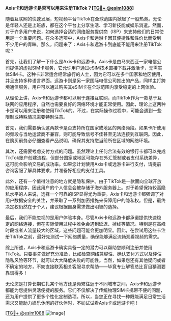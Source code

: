 **Axis卡和远游卡是否可以用来注册TikTok？[[TG💪+ @esim1088](https://t.me/s/esim1088)]**

随着互联网的快速发展，短视频平台TikTok在全球范围内掀起了一股热潮。无论是年轻人还是上班族，都在这个平台上分享生活、学习新技能或娱乐消遣。然而，对于许多用户来说，如何选择合适的网络服务提供商（ISP）来支持他们的日常使用是一个重要问题。在众多选项中，Axis卡和远游卡因其便捷性和性价比而受到不少用户的青睐。那么，问题来了：Axis卡和远游卡到底能不能用来注册TikTok呢？

首先，让我们了解一下什么是Axis卡和远游卡。Axis卡是由马来西亚一家电信公司提供的虚拟SIM卡服务，它允许用户通过eSIM技术直接下载并激活卡，无需实体SIM卡。这种卡非常适合经常旅行的人士，因为它可以在多个国家和地区使用，并且支持多种语言界面。远游卡则是另一家国际电信公司推出的产品，同样主打跨境通信服务，用户可以通过购买其eSIM卡在全球范围内享受稳定的上网体验。

从理论上讲，Axis卡和远游卡都可以用于连接互联网，而TikTok作为一款基于互联网的应用程序，自然也需要良好的网络环境才能正常使用。因此，理论上这两种卡是可以用来注册和使用TikTok的。不过，在实际操作过程中，可能会遇到一些限制或特殊情况需要特别注意。

首先，我们需要确认这两款卡是否支持所在国家或地区的网络频段。如果卡所使用的频段与当地运营商不兼容，则可能导致信号不佳甚至无法连接到互联网。因此，在购买前务必仔细查看产品说明，确保其支持您当前所在区域的网络环境。

其次，还需要考虑支付方式的问题。虽然理论上任何合法有效的银行卡都可以完成TikTok账户创建流程，但部分国家或地区可能存在外汇管制或者支付系统差异，这可能会影响交易的成功率。如果您计划使用Axis卡或远游卡进行支付，请提前咨询客服了解具体要求，并准备好相应的支付工具。

此外，还有一个值得注意的地方就是隐私保护。由于TikTok是一款面向全球开放的应用程序，因此用户的个人信息会被存储于海外服务器上。对于希望保持较高隐私水平的人来说，选择一个可靠的ISP显得尤为重要。Axis卡和远游卡都强调了对用户数据安全的关注，并采取了一系列加密措施来保障用户的隐私权。但是，最终决定权仍然在于个人，建议根据自身需求做出明智的选择。

最后，我们不能忽视的是用户体验本身。尽管Axis卡和远游卡都承诺提供快速稳定的网络连接，但在实际使用过程中难免会遇到延迟、掉线等情况。特别是在高峰时段或者人流量较大的区域，这些问题可能会更加明显。因此，在尝试用这些卡注册TikTok之前，最好先测试一下网络质量，确保能够满足流畅观看视频的需求。

综上所述，Axis卡和远游卡确实具备一定的潜力可以帮助您顺利注册并使用TikTok。只要事先做好充分准备，比如检查网络兼容性、确认支付方式以及评估隐私风险等环节，就可以大大降低失败的可能性。当然，如果您还有其他疑问或者不确定的地方，不妨直接联系相关客服寻求帮助——毕竟专业解答总比盲目猜测要靠谱得多！

无论您是打算长期驻扎某个地方还是频繁往返于不同城市之间，Axis卡和远游卡都能为您提供灵活便捷的服务。它们不仅解决了传统物理SIM卡携带不便的问题，还为用户提供了更多个性化定制选项。所以，当您正在寻找一种既能满足日常生活需求又能助力娱乐休闲的好伙伴时，不妨试试看Axis卡或远游卡吧！

[[TG💪+ @esim1088](https://t.me/s/esim1088) ![Image](https://i.postimg.cc/4NQfJmqS/Snipaste-2025-05-13-00-14-12.png)]